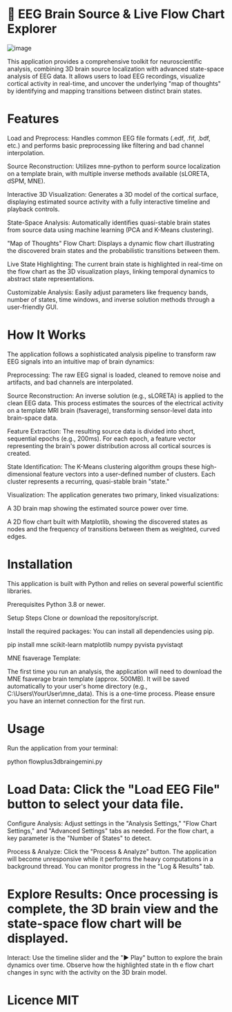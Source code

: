 # 🧠 EEG Brain Source & Live Flow Chart Explorer

![image](flowplusbrain)

This application provides a comprehensive toolkit for neuroscientific analysis, combining 3D brain source
localization with advanced state-space analysis of EEG data. It allows users to load EEG recordings, visualize cortical
activity in real-time, and uncover the underlying "map of thoughts" by identifying and mapping transitions between distinct
brain states.

# Features

Load and Preprocess: Handles common EEG file formats (.edf, .fif, .bdf, etc.) and performs basic preprocessing like filtering
and bad channel interpolation.

Source Reconstruction: Utilizes mne-python to perform source localization on a template brain, with multiple inverse methods available 
(sLORETA, dSPM, MNE).

Interactive 3D Visualization: Generates a 3D model of the cortical surface, displaying estimated source activity with a fully interactive
timeline and playback controls.

State-Space Analysis: Automatically identifies quasi-stable brain states from source data using machine learning (PCA and K-Means clustering).

"Map of Thoughts" Flow Chart: Displays a dynamic flow chart illustrating the discovered brain states and the probabilistic transitions between them.

Live State Highlighting: The current brain state is highlighted in real-time on the flow chart as the 3D visualization plays, linking 
temporal dynamics to abstract state representations.

Customizable Analysis: Easily adjust parameters like frequency bands, number of states, time windows, and inverse solution methods through a user-friendly GUI.

# How It Works

The application follows a sophisticated analysis pipeline to transform raw EEG signals into an intuitive map of brain dynamics:

Preprocessing: The raw EEG signal is loaded, cleaned to remove noise and artifacts, and bad channels are interpolated.

Source Reconstruction: An inverse solution (e.g., sLORETA) is applied to the clean EEG data. This process estimates the sources of the
electrical activity on a template MRI brain (fsaverage), transforming sensor-level data into brain-space data.

Feature Extraction: The resulting source data is divided into short, sequential epochs (e.g., 200ms). For each epoch, a feature vector
representing the brain's power distribution across all cortical sources is created.

State Identification: The K-Means clustering algorithm groups these high-dimensional feature vectors into a user-defined number of clusters.
Each cluster represents a recurring, quasi-stable brain "state."

Visualization: The application generates two primary, linked visualizations:

A 3D brain map showing the estimated source power over time.

A 2D flow chart built with Matplotlib, showing the discovered states as nodes and the frequency of transitions between them as weighted, 
curved edges.

# Installation

This application is built with Python and relies on several powerful scientific libraries.

Prerequisites
Python 3.8 or newer.

Setup Steps
Clone or download the repository/script.

Install the required packages:
You can install all dependencies using pip.

pip install mne scikit-learn matplotlib numpy pyvista pyvistaqt

MNE fsaverage Template:

The first time you run an analysis, the application will need to download the MNE fsaverage brain template (approx. 500MB). It will be saved
automatically to your user's home directory (e.g., C:\Users\YourUser\mne_data). This is a one-time process. Please ensure you have an internet
connection for the first run.

# Usage

Run the application from your terminal:

python flowplus3dbraingemini.py

# Load Data: Click the "Load EEG File" button to select your data file.

Configure Analysis: Adjust settings in the "Analysis Settings," "Flow Chart Settings," and "Advanced Settings" tabs as needed. For the flow chart,
a key parameter is the "Number of States" to detect.

Process & Analyze: Click the "Process & Analyze" button. The application will become unresponsive while it performs the heavy computations in
a background thread. You can monitor progress in the "Log & Results" tab.

# Explore Results: Once processing is complete, the 3D brain view and the state-space flow chart will be displayed.

Interact: Use the timeline slider and the "▶ Play" button to explore the brain dynamics over time. Observe how the highlighted state in th
e flow chart changes in sync with the activity on the 3D brain model.

# Licence MIT
